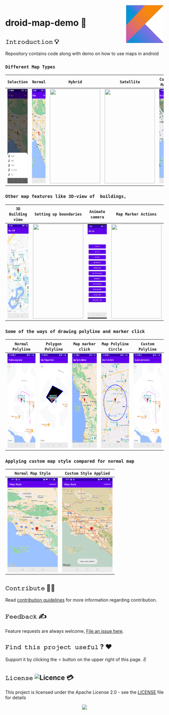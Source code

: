 <img src="https://github.com/devrath/devrath/blob/master/images/kotlin_logo.png" align="right" title="Kotlin Logo" width="120">

# droid-map-demo 🧞‍

## **`𝙸𝚗𝚝𝚛𝚘𝚍𝚞𝚌𝚝𝚒𝚘𝚗`** 💡
Repository contains code along with demo on how to use maps in android 




### **`Different Map Types`**
`Selection` | `Normal` | `Hybrid` | `Satellite` | `Custom-Marker` |
--- | --- | --- | --- | --- |
<img src="https://github.com/devrath/droid-map-demo/blob/main/assets/demos/MapType/select.png" width="160" height="300"/> | <img src="https://github.com/devrath/droid-map-demo/blob/main/assets/demos/MapType/1.png" width="160" height="300"/> | <img src="https://github.com/devrath/droid-map-demo/blob/main/assets/demos/MapType/2.png" width="160" height="300"/>| <img src="https://github.com/devrath/droid-map-demo/blob/main/assets/demos/MapType/3.png" width="160" height="300"/>| <img src="https://github.com/devrath/droid-map-demo/blob/main/assets/demos/MapType/4.png" width="160" height="300"/>|
### **`Other map features like 3D-view of  buildings,`**
`3D Building view` | `Setting up boundaries` | `Animate camera` | `Map Marker Actions` |
--- | --- | --- | --- |
<img src="https://github.com/devrath/droid-map-demo/blob/main/assets/demos/3d/3D.png" width="160" height="300"/> | <img src="https://github.com/devrath/droid-map-demo/blob/main/assets/demos/boundaries/boundaries.gif" width="160" height="300"/> | <img src="https://github.com/devrath/droid-map-demo/blob/main/assets/demos/animateCamera/animate_camera.gif" width="160" height="300"/>| <img src="https://github.com/devrath/droid-map-demo/blob/main/assets/demos/markerAction/marker_action.gif" width="160" height="300"/>|
### **`Some of the ways of drawing polyline and marker click`**
`Normal Polyline` | `Polygon Polyline` | `Map marker click` | `Map Polyline Circle` | `Custom Polyline` |
--- | --- | --- | --- | --- |
<img src="https://github.com/devrath/droid-map-demo/blob/main/assets/demos/polyline/polyline_demo.png" width="160" height="300"/> | <img src="https://github.com/devrath/droid-map-demo/blob/main/assets/demos/polyline/map_polygon_demo.png" width="160" height="300"/> | <img src="https://github.com/devrath/droid-map-demo/blob/main/assets/demos/polyline/map_marker_click.png" width="160" height="300"/>| <img src="https://github.com/devrath/droid-map-demo/blob/main/assets/demos/polyline/map_circle_demo.png" width="160" height="300"/>| <img src="https://github.com/devrath/droid-map-demo/blob/main/assets/demos/polyline/custom_polyline_demo.png" width="160" height="300"/>|
### **`Applying custom map style compared for normal map`**
`Normal Map Style` | `Custom Style Applied` |
--- | --- |
<img src="https://github.com/devrath/droid-map-demo/blob/main/assets/demos/CustomType/Normal.png" width="160" height="300"/> | <img src="https://github.com/devrath/droid-map-demo/blob/main/assets/demos/CustomType/CustomStyle.png" width="160" height="300"/> |

## **`𝙲𝚘𝚗𝚝𝚛𝚒𝚋𝚞𝚝𝚎`** 🙋‍♂️
Read [contribution guidelines](CONTRIBUTING.md) for more information regarding contribution.

## **`𝙵𝚎𝚎𝚍𝚋𝚊𝚌𝚔`** ✍️ 
Feature requests are always welcome, [File an issue here](https://github.com/devrath/droid-map-demo/issues/new).

## **`𝙵𝚒𝚗𝚍 𝚝𝚑𝚒𝚜 𝚙𝚛𝚘𝚓𝚎𝚌𝚝 𝚞𝚜𝚎𝚏𝚞𝚕`** ? ❤️
Support it by clicking the ⭐ button on the upper right of this page. ✌️

## **`𝙻𝚒𝚌𝚎𝚗𝚜𝚎`** ![Licence](https://img.shields.io/github/license/google/docsy) :credit_card:
This project is licensed under the Apache License 2.0 - see the [LICENSE](https://github.com/devrath/droid-map-demo/blob/main/LICENSE) file for details


<p align="center">
<a><img src="https://forthebadge.com/images/badges/built-for-android.svg"></a>
</p>
